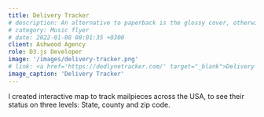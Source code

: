 ```yaml
---
title: Delivery Tracker
# description: An alternative to paperback is the glossy cover, otherwise known as a dust cover, found on magazines, and comic books.
# category: Music flyer
# date: 2022-01-08 08:01:35 +0300
client: Ashwood Agency
role: D3.js Developer
image: '/images/delivery-tracker.png'
# link: <a href='https://dedlynetracker.com/' target="_blank">Delivery Tracker</a>
image_caption: 'Delivery Tracker'
---
```


I created interactive map to track mailpieces across the USA, to see their status on three levels: State, county and zip code.